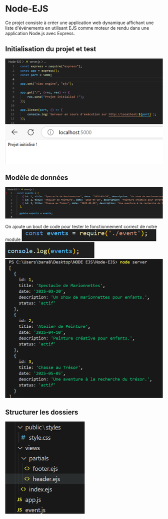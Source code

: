 # Node-EJS 

Ce projet consiste à créer une application web dynamique affichant une liste d'événements en utilisant EJS comme moteur de rendu dans une application Node.js avec Express.

## Initialisation du projet et test 
![alt text](image.png)
![alt text](image-1.png)

## Modèle de données 
![alt text](image-2.png)

On ajoute un bout de code pour tester le fonctionnement correct de notre module 
![alt text](image-3.png)
![alt text](image-4.png)
![alt text](image-5.png)

## Structurer les dossiers 
![alt text](image-6.png)